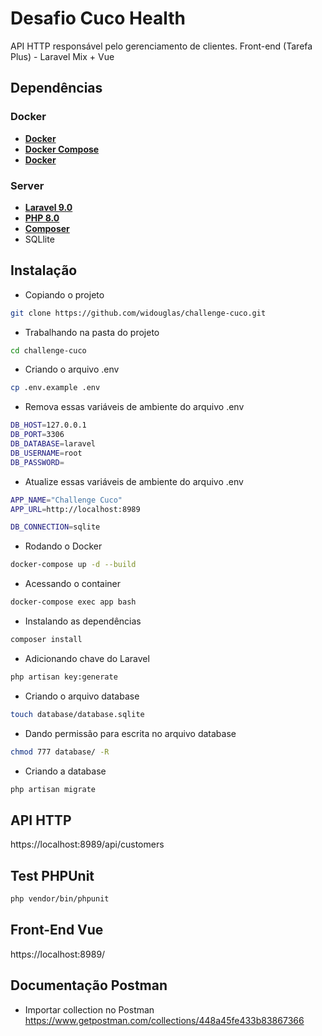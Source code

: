 # Desafio Cuco Health

API HTTP responsável pelo gerenciamento de clientes.
Front-end (Tarefa Plus) - Laravel Mix + Vue

## Dependências

### Docker
- **[Docker](https://docs.docker.com/install/)**
- **[Docker Compose](https://docs.docker.com/compose/install/)**
- **[Docker](https://git-scm.com/downloads)**

### Server
- **[Laravel 9.0](https://laravel.com/)**
- **[PHP 8.0](http://php.net/)**
- **[Composer](https://getcomposer.org/)**
- SQLlite

## Instalação
- Copiando o projeto
```sh
git clone https://github.com/widouglas/challenge-cuco.git 
```

- Trabalhando na pasta do projeto
```sh
cd challenge-cuco
```

- Criando o arquivo .env
```sh
cp .env.example .env
```

- Remova essas variáveis de ambiente do arquivo .env
```sh
DB_HOST=127.0.0.1
DB_PORT=3306
DB_DATABASE=laravel
DB_USERNAME=root
DB_PASSWORD=
```

- Atualize essas variáveis de ambiente do arquivo .env
```sh
APP_NAME="Challenge Cuco"
APP_URL=http://localhost:8989

DB_CONNECTION=sqlite
```

- Rodando o Docker
```sh
docker-compose up -d --build
```

- Acessando o container
```sh
docker-compose exec app bash
```

- Instalando as dependências 
```sh
composer install 
```

- Adicionando chave do Laravel
```sh
php artisan key:generate
```

- Criando o arquivo database
```sh
touch database/database.sqlite
```

- Dando permissão para escrita no arquivo database
```sh
chmod 777 database/ -R
```

- Criando a database
```sh
php artisan migrate
```

## API HTTP
https://localhost:8989/api/customers

## Test PHPUnit
```sh
php vendor/bin/phpunit
```

## Front-End Vue
https://localhost:8989/

## Documentação Postman
- Importar collection no Postman
https://www.getpostman.com/collections/448a45fe433b83867366
